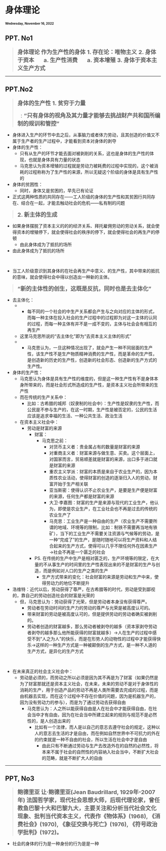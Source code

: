 # 身体理论
<font size = 1>**Wednesday, November 16, 2022**</font>

## PPT. No1
><font size = 4>**身体理论
作为生产性的身体**
>**1. 存在论：唯物主义**
>**2. 身体于资本**
>**&nbsp; &nbsp; &nbsp; a. 生产性消费**
>**&nbsp; &nbsp; &nbsp; a. 资本增殖**
>**3. 身体于资本主义生产方式**</font>

---
## PPT.No2
><font size = 4>**身体的生产性**
>**1. 贫穷于力量**
>
>&nbsp;
>: **“只有身体的视角及其力量才能够去挑战财产共和国所编制的规训和管控”**</font>
- 身体进入生产的环节中去之后，从事脑力或者体力劳动，且其创造的价值又不属于生产者的生产过程中，才能看到资本对身体的剥夺
- 身体的生产性：
  - 只有从生产的环节才能去面对被剥削的关系，这也是身体的生产性的体现，也就是身体具有力量的状态
  - 马克思认为资本增殖的过程就是劳动力被耗费的过程中实现的，这个被消耗的过程称称为了生产性的来源，所以无疑这个阶级的身体是具有生产性的
- 身体的贫困性：
  - 同时，身体又是贫困的，早先已有论证
- 正式这两种性质的共同存在——工人阶级的身体的生产性和其贫困行共同存在、结合在一起，才能去触动社会的危机——私有制的问题

><font size = 4>**2. 新主体的生成**</font>
- 如果身体摆脱了资本主义的的的经济关系、拜托雇佣劳动的劳动关系，就会使得资本的增殖停下，就会使得社会的秩序的停下，就会使得社会的再生产的停顿
  - 由此身体成为了抵抗的场所
- 由此身体成为了抵抗的场所

<br/>

- 当工人阶级意识到其身体的在社会再生产中意义、的生产性，其中带来的抵抗的意味，就会使得社会中得以创造出一种新的主体。

><font size = 4>**“新的主体性的创生，这既是反抗，同时也是去主体化”**</font>
- 去主体化：
    - - 每不同的一个社会的中生产关系都会产生与之向对应的主体的形式，而每一种主体在投入社会的生产过程中的过程即为对这一主体的认同的过程，而每一种主体有并不是一成不变的，主体与社会会有相互的再生产
  - 这里马克思所说的“去主体化”即为“去资本主义主体的形式”
  - - 马克思认为，一旦这种情况出现了，就会产生一种不同层面的生产性，该生产性不是生产物质精神消费的生产性，而是革命的生产性，是创造新的历史的生产性，创造新的社会形态、创造新的生产方式的生产性。
- 身体的生产性：
  - 马克思认为身体是具有生产性的维度的，但是这一种生产性有不是身体本身所带来的，而是社会形式所造成的生产性，是资本主义社会所带来的生产性
  - 而在传统的生产关系中：
    - 比如：古希腊的城邦（奴隶制的社会中）：生产性是奴隶的生产性，而公民是不参与生产的，在这一时期，生产性是被否定的，公民的生活应该是追求幸福的生活、一种公共生活、政治生活
  - 在资本主义社会中：
    - 劳动是财富的来源
      - 财富：
        - 马克思之前：
          - 对货币主义者：贵金属占有的数量是财富的来源
          - 对重商主义者：财富来源与做生意、买卖。这个层面上，对国家而言，贸易顺差就是财富的来源，出口多于进口就是财富的来源
          - 重农主义学派：财富的本质是来自于农业生产的，因为本质性农业活动，使得财富的创造的逐渐归入人的劳动，财富开始于生产相关联
          - 亚当斯密：使得认识不止农业生产，是要是生产便是财富的来源，任何生产都是财富的来源
          - 大卫·李嘉图：财富的生产是来源与现代的工业生产，他认为，即使是农业生产，在工业社会也不再是过去的传统的农业生产了
          - 马克思：工业生产是一种自由的生产（农业生产不需要所谓的地域、环境等的限制，比如：制铁不需要再当地有铁矿），当下的工业生产不需要关注资源与气候等的劳动，是一种“完成了”的生产，是随时随地可以将生产资料和人结合起来的生产方式，使得可以几乎不限任何外在因素生产→社会不再是一个匮乏的社会
      - PS. 在传统的生产中生产是相对匮乏的，生产环境等的限定，在大量的不从事生产的时间里的生产性表现出来的不是财富的生产与创造，而是例如对人口的生产之类的生产
        - 生产方式带来的变化：社会财富的来源是劳动和生产中来，使得劳动力的地位不断提升
- 洛维特：近代以后，劳动获得了尊严，在古希腊等的时代，劳动是受到鄙视的，靠自己的劳动创造社会的财富是光荣的
  - 但，马克思认为：劳动获得了光荣，但是劳动者本身没有获得尊严。
    - 劳动者在劳动时间的生产力的劳动的尊严与光荣是被高度认可的。
    - 带来财富的劳动是被高度认可的，但是提供劳动的劳动者确实被剥削的。
    - 劳动者创造的财富越多，那么劳动者被剥夺的越多（资本家剥夺劳动者剥夺的越多那么他所能获得的财富就越多）→人在生产的过程中感受不到“人之为人”的快乐，而是在形势人的动物性的过程中才能获得快乐→这样的一种生产方式是一种被颠倒的生产方式，是一种不人道的生产方式，是异化的生产方式

<br/>

- 在未来真正的社会主义社会中：
  - 劳动是必须的，而劳动之所以必须是因为其不再是为了财富（如果仍然是为了财富那就还是资本主义社会，在未来，未来的劳动不是对于身体性的消耗的生产，用于创造产品的劳动不再是人类所需要去完成的过程，而是由机器去实现，而在这个过程中不存在价值的问题，因为是机器生产的，因为没有劳动力的参与），而是为了通过劳动去获得自由
    - 马克思认为：人之所以能获得自由是人在社会中才能获得自由，在社会当中才有自由，因为在社会当中所建立起来的规则与规范不是必然性的，是人创造出来的
      - 比如有一个法律，而人是以自己的意志去遵守社会的规定，这种以人的意志去生活的才是自由，而在例如自然世界中不可抗力的外在的约束就是一种不自由的社会，所以生活在社会中才是自由
        - 由此只有不断通过劳动与生产去改造外在的自然的必然性，将本来不属于社会的自然性的内容纳入社会当中，不断扩大社会的范畴，就是不断扩大人的自由

---
## PPT, No3
><font size = 4>**鲍德里亚
让·鲍德里亚(Jean Baudrillard, 1929年-2007年)
法国哲学家，现代社会思想大师，后现代理论家，曾任教鱼巴黎十大和巴黎九大，主要关注和分析当代社会文化现象、批判当代资本主义，代表作《物体系》(1968), 《消费社会》(1970), 《象征交换与死亡》(1976), 《符号政治学批判》(1972)。**</font>
- 社会的身体的行为是一种身份的行为是是一种